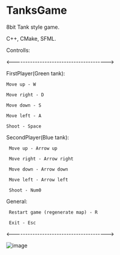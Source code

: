 # TanksGame

8bit Tank style game. 

C++, CMake, SFML.

Controlls:

<--------------------------------------->

  FirstPlayer(Green tank):
  
    Move up - W
    
    Move right - D
    
    Move down - S
    
    Move left - A
    
    Shoot - Space
    
    
  SecondPlayer(Blue tank):
  
     Move up - Arrow up
     
     Move right - Arrow right
     
     Move down - Arrow down
     
     Move left - Arrow left
     
     Shoot - Num0
     
   General:
   
     Restart game (regenerate map) - R
     
     Exit - Esc
   
<--------------------------------------->

![image](https://user-images.githubusercontent.com/99989412/223144068-7357fd95-8654-4bca-b069-259965602d04.png)
